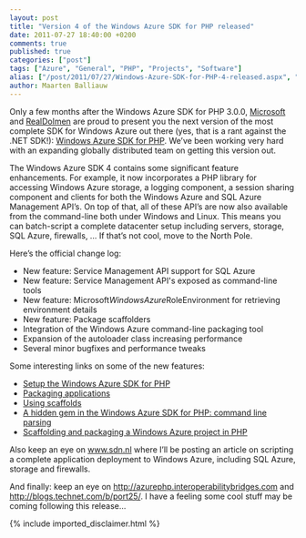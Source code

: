 ```yaml
---
layout: post
title: "Version 4 of the Windows Azure SDK for PHP released"
date: 2011-07-27 18:40:00 +0200
comments: true
published: true
categories: ["post"]
tags: ["Azure", "General", "PHP", "Projects", "Software"]
alias: ["/post/2011/07/27/Windows-Azure-SDK-for-PHP-4-released.aspx", "/post/2011/07/27/windows-azure-sdk-for-php-4-released.aspx"]
author: Maarten Balliauw
---
```

<p>Only a few months after the Windows Azure SDK for PHP 3.0.0, <a href="http://www.microsoft.com" target="_blank">Microsoft</a> and <a href="http://www.realdolmen.com" target="_blank">RealDolmen</a> are proud to present you the next version of the most complete SDK for Windows Azure out there (yes, that is a rant against the .NET SDK!): <a href="http://phpazure.codeplex.com/releases/view/70688" target="_blank">Windows Azure SDK for PHP</a>.&nbsp;We&rsquo;ve been working very hard with an expanding globally distributed team on getting this version out.</p>
<p>The Windows Azure SDK 4 contains some significant feature enhancements. For example, it now incorporates a PHP library for accessing Windows Azure storage, a logging component, a session sharing component and clients for both the Windows Azure and SQL Azure Management API&rsquo;s. On top of that, all of these API&rsquo;s are now also available from the command-line both under Windows and Linux. This means you can batch-script a complete datacenter setup including servers, storage, SQL Azure, firewalls, &hellip; If that&rsquo;s not cool, move to the North Pole.</p>
<p>Here&rsquo;s the official change log:</p>
<ul>
<li>New feature: Service Management API support for SQL Azure </li>
<li>New feature: Service Management API's exposed as command-line tools </li>
<li>New feature: Microsoft<em>WindowsAzure</em>RoleEnvironment for retrieving environment details </li>
<li>New feature: Package scaffolders </li>
<li>Integration of the Windows Azure command-line packaging tool </li>
<li>Expansion of the autoloader class increasing performance </li>
<li>Several minor bugfixes and performance tweaks</li>
</ul>
<p>Some interesting links on some of the new features:</p>
<ul>
<li><a href="http://azurephp.interoperabilitybridges.com/articles/setup-the-windows-azure-sdk-for-php">Setup the Windows Azure SDK for PHP</a></li>
<li><a href="http://azurephp.interoperabilitybridges.com/articles/packaging-applications">Packaging applications</a></li>
<li><a href="http://azurephp.interoperabilitybridges.com/articles/using-scaffolds">Using scaffolds</a></li>
<li><a href="/post/2011/07/11/A-hidden-gem-in-the-Windows-Azure-SDK-for-PHP-command-line-parsing.aspx">A hidden gem in the Windows Azure SDK for PHP: command line parsing</a></li>
<li><a href="/post/2011/05/30/Scaffolding-and-packaging-a-Windows-Azure-project-in-PHP.aspx">Scaffolding and packaging a Windows Azure project in PHP</a></li>
</ul>
<p>Also keep an eye on <a href="http://www.sdn.nl">www.sdn.nl</a> where I&rsquo;ll be posting an article on scripting a complete application deployment to Windows Azure, including SQL Azure, storage and firewalls.</p>
<p>And finally: keep an eye on <a title="http://azurephp.interoperabilitybridges.com" href="http://azurephp.interoperabilitybridges.com">http://azurephp.interoperabilitybridges.com</a>&nbsp;and <a href="http://blogs.technet.com/b/port25/">http://blogs.technet.com/b/port25/</a>. I have a feeling some cool stuff may be coming following this release...</p>
{% include imported_disclaimer.html %}
